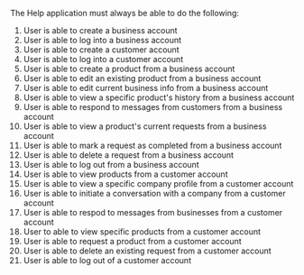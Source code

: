 The Help application must always be able to do the following:

1. User is able to create a business account
2. User is able to log into a business account
3. User is able to create a customer account
4. User is able to log into a customer account
5. User is able to create a product from a business account
6. User is able to edit an existing product from a business account
7. User is able to edit current business info from a business account
8. User is able to view a specific product's history from a business account
9. User is able to respond to messages from customers from a business account
10. User is able to view a product's current requests from a business account
11. User is able to mark a request as completed from a business account
12. User is able to delete a request from a business account
13. User is able to log out from a business account
14. User is able to view products from a customer account
15. User is able to view a specific company profile from a customer account
16. User is able to initiate a conversation with a company from a customer account
17. User is able to respod to messages from businesses from a customer account
18. User to able to view specific products from a customer account
19. User is able to request a product from a customer account
20. User is able to delete an existing request from a customer account
21. User is able to log out of a customer account
